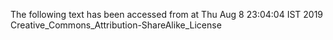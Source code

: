 The following text has been accessed from at Thu Aug 8 23:04:04 IST 2019
Creative_Commons_Attribution-ShareAlike_License
